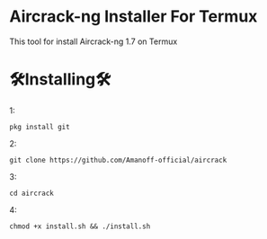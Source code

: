 # Aircrack-ng Installer For Termux
This tool for install Aircrack-ng 1.7 on Termux
# 🛠Installing🛠
1:
 ```
pkg install git
```
2:
```
git clone https://github.com/Amanoff-official/aircrack
```
3:
```
cd aircrack
```
4:
```
chmod +x install.sh && ./install.sh
```
